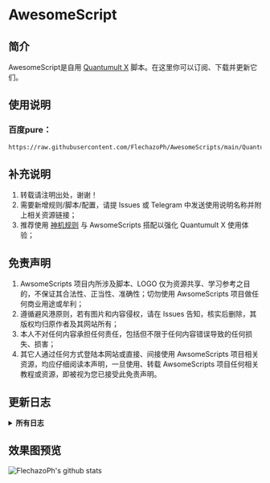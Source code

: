 # AwesomeScript


## 简介

AwesomeScript是自用  [Quantumult X](https://github.com/crossutility/Quantumult-X/) 脚本。在这里你可以订阅、下载并更新它们。

## 使用说明

### 百度pure：
```bash
https://raw.githubusercontent.com/FlechazoPh/AwesomeScripts/main/QuantumultX/Scripts/pure.baidu.user.js
```

## 补充说明
1. 转载请注明出处，谢谢！<br>
2. 需要新增规则/脚本/配置，请提 Issues 或 Telegram 中发送使用说明名称并附上相关资源链接；<br>
3. 推荐使用 [神机规则](https://github.com/DivineEngine/Profiles/tree/master/Quantumult) 与 AwsomeScripts 搭配以强化 Quantumult X 使用体验；<br>
</details>

## 免责声明
1. AwsomeScripts 项目内所涉及脚本、LOGO 仅为资源共享、学习参考之目的，不保证其合法性、正当性、准确性；切勿使用 AwsomeScripts 项目做任何商业用途或牟利；<br>
2. 遵循避风港原则，若有图片和内容侵权，请在 Issues 告知，核实后删除，其版权均归原作者及其网站所有；<br>
3. 本人不对任何内容承担任何责任，包括但不限于任何内容错误导致的任何损失、损害；<br>
4. 其它人通过任何方式登陆本网站或直接、间接使用 AwsomeScripts 项目相关资源，均应仔细阅读本声明，一旦使用、转载 AwsomeScripts 项目任何相关教程或资源，即被视为您已接受此免责声明。<br>
</details>

## 更新日志
<details>
<summary><strong>所有日志</strong></summary><br>
<strong>v1.0</strong><br>
2022-01-07<br>
* 更新脚本<br>
1. 更新 pure 百度
<br>

2022-01-07
更新 pure 百度

</details>

## 效果图预览



![FlechazoPh's github stats](https://github-readme-stats.vercel.app/api?username=FlechazoPh&show_icons=true&theme=vue-dark)
